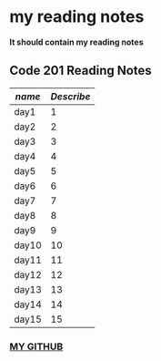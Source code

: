 # my reading notes
**It should contain my reading notes**


## Code 201 Reading Notes

| ***name***| ***Describe*** |
| --------- | -------------- |
| day1      | 1              |
| day2      |2               |
| day3      | 3              |
| day4      |4               |
| day5      | 5              |
| day6      | 6              |
| day7      | 7              |
| day8      | 8              |
| day9      | 9              |
| day10     | 10             |
| day11     | 11             |
| day12     | 12             |
| day13     | 13             |
| day14     | 14             |
|day15      |15              |

### [MY GITHUB](https://github.com/khaled611993)

